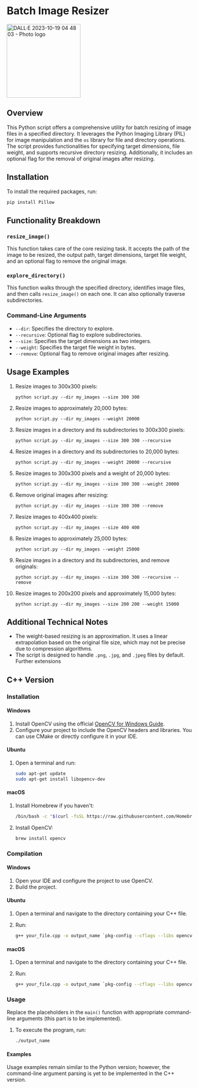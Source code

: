 # Batch Image Resizer

<img src="https://github.com/AkarisDimitry/ImgSqueezifier/assets/34775621/0468430a-58e6-4a69-af9f-f1b10f280a90" alt="DALL·E 2023-10-19 04 48 03 - Photo logo" width="200" height="200">

## Overview

This Python script offers a comprehensive utility for batch resizing of image files in a specified directory. It leverages the Python Imaging Library (PIL) for image manipulation and the `os` library for file and directory operations. The script provides functionalities for specifying target dimensions, file weight, and supports recursive directory resizing. Additionally, it includes an optional flag for the removal of original images after resizing.

## Installation

To install the required packages, run:

```bash
pip install Pillow
```

## Functionality Breakdown

### `resize_image()`

This function takes care of the core resizing task. It accepts the path of the image to be resized, the output path, target dimensions, target file weight, and an optional flag to remove the original image.

### `explore_directory()`

This function walks through the specified directory, identifies image files, and then calls `resize_image()` on each one. It can also optionally traverse subdirectories.

### Command-Line Arguments

- `--dir`: Specifies the directory to explore.
- `--recursive`: Optional flag to explore subdirectories.
- `--size`: Specifies the target dimensions as two integers.
- `--weight`: Specifies the target file weight in bytes.
- `--remove`: Optional flag to remove original images after resizing.

## Usage Examples

1. Resize images to 300x300 pixels:
   ```
   python script.py --dir my_images --size 300 300
   ```
   
2. Resize images to approximately 20,000 bytes:
   ```
   python script.py --dir my_images --weight 20000
   ```
   
3. Resize images in a directory and its subdirectories to 300x300 pixels:
   ```
   python script.py --dir my_images --size 300 300 --recursive
   ```
   
4. Resize images in a directory and its subdirectories to 20,000 bytes:
   ```
   python script.py --dir my_images --weight 20000 --recursive
   ```
   
5. Resize images to 300x300 pixels and a weight of 20,000 bytes:
   ```
   python script.py --dir my_images --size 300 300 --weight 20000
   ```

6. Remove original images after resizing:
   ```
   python script.py --dir my_images --size 300 300 --remove
   ```
   
7. Resize images to 400x400 pixels:
   ```
   python script.py --dir my_images --size 400 400
   ```
   
8. Resize images to approximately 25,000 bytes:
   ```
   python script.py --dir my_images --weight 25000
   ```
   
9. Resize images in a directory and its subdirectories, and remove originals:
   ```
   python script.py --dir my_images --size 300 300 --recursive --remove
   ```
   
10. Resize images to 200x200 pixels and approximately 15,000 bytes:
    ```
    python script.py --dir my_images --size 200 200 --weight 15000
    ```

## Additional Technical Notes

- The weight-based resizing is an approximation. It uses a linear extrapolation based on the original file size, which may not be precise due to compression algorithms.
- The script is designed to handle `.png`, `.jpg`, and `.jpeg` files by default. Further extensions

## C++ Version

### Installation

#### Windows

1. Install OpenCV using the official [OpenCV for Windows Guide](https://docs.opencv.org/master/d3/d52/tutorial_windows_install.html).
2. Configure your project to include the OpenCV headers and libraries. You can use CMake or directly configure it in your IDE.

#### Ubuntu

1. Open a terminal and run:

   ```bash
   sudo apt-get update
   sudo apt-get install libopencv-dev
   ```

#### macOS

1. Install Homebrew if you haven't:

   ```bash
   /bin/bash -c "$(curl -fsSL https://raw.githubusercontent.com/Homebrew/install/HEAD/install.sh)"
   ```

2. Install OpenCV:

   ```bash
   brew install opencv
   ```

### Compilation

#### Windows

1. Open your IDE and configure the project to use OpenCV.
2. Build the project.

#### Ubuntu

1. Open a terminal and navigate to the directory containing your C++ file.
2. Run:

   ```bash
   g++ your_file.cpp -o output_name `pkg-config --cflags --libs opencv4`
   ```

#### macOS

1. Open a terminal and navigate to the directory containing your C++ file.
2. Run:

   ```bash
   g++ your_file.cpp -o output_name `pkg-config --cflags --libs opencv4`
   ```

### Usage

Replace the placeholders in the `main()` function with appropriate command-line arguments (this part is to be implemented).

1. To execute the program, run:

   ```bash
   ./output_name
   ```

#### Examples

Usage examples remain similar to the Python version; however, the command-line argument parsing is yet to be implemented in the C++ version.
